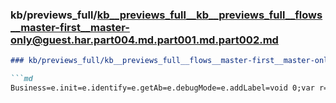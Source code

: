 ### kb/previews_full/kb__previews_full__kb__previews_full__flows__master-first__master-only@guest.har.part004.md.part001.md.part002.md

```md
### kb/previews_full/kb__previews_full__flows__master-first__master-only@guest.har.part004.md.part001.md (part 002)

```md
Business=e.init=e.identify=e.getAb=e.debugMode=e.addLabel=void 0;var r=n(3);Object.defineProp
```

```

```
